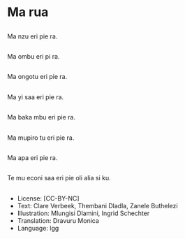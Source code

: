 # Ma rua

##
Ma nzu eri pie ra.

##
Ma ombu eri pi ra.

##
Ma ongotu eri pie ra.

##
Ma yi saa eri pie ra.

##
Ma baka mbu eri pie ra.

##
Ma mupiro tu eri pie ra.

##
Ma apa eri pie ra.

##
Te mu econi saa eri pie
oli alia si ku.

##
* License: [CC-BY-NC]
* Text: Clare Verbeek, Thembani Dladla, Zanele Buthelezi
* Illustration: Mlungisi Dlamini, Ingrid Schechter
* Translation: Dravuru Monica
* Language: lgg

